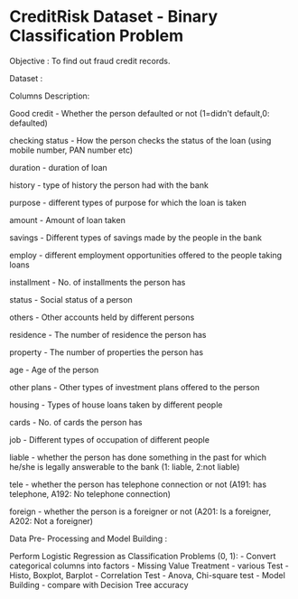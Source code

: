 # CreditRisk Dataset - Binary Classification Problem 

Objective : To find out fraud credit records.

Dataset :

Columns	Description:



Good credit	    -                     Whether the person defaulted or not (1=didn't default,0: defaulted)

checking status	 -                    How the person checks the status of the loan (using mobile number, PAN number etc)

duration	-                           duration of loan 

history	 -                            type of history the person had with the bank

purpose	 -                            different types of purpose for which the loan is taken

amount  -                           	Amount of loan taken

savings -                           	Different types of savings made by the people in the bank

employ	-                             different employment opportunities offered to the people taking loans

installment -                       	No. of installments the person has

status	 -                            Social status of a person

others	-                             Other accounts held by different persons

residence	 -                          The number of residence the person has

property	-                           The number of properties the person has

age	-                                 Age of the person

other plans	-                         Other types of investment plans offered to the person

housing	 -                            Types of house loans taken by different people

cards  -                             	No. of cards the person has

job	 -                                Different types of occupation of different people

liable -                            	whether the person has done something in the past for which he/she is legally answerable to the bank (1: liable, 2:not liable) 

tele	-                               whether the person has telephone connection or not (A191: has telephone, A192: No telephone connection)

foreign	-                             whether the person is a foreigner or not (A201: Is a foreigner, A202: Not a foreigner)


Data Pre- Processing and Model Building :

  Perform Logistic Regression as Classification Problems (0, 1):
           - Convert categorical columns into factors
           - Missing Value Treatment 
           - various Test - Histo, Boxplot, Barplot
           - Correlation Test - Anova, Chi-square test
           - Model Building 
           - compare with Decision Tree accuracy 
           
           
  

